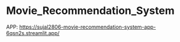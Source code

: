 # Movie_Recommendation_System

APP: https://sujal2806-movie-recommendation-system-app-6qsn2s.streamlit.app/
